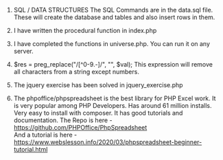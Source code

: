 1. SQL / DATA STRUCTURES
   The SQL Commands are in the data.sql file. These will create the database and
   tables and also insert rows in them.
   
2. I have written the procedural function in index.php

3. I have completed the functions in universe.php. You can run it on any server. 

4. $res = preg_replace("/[^0-9.\-]/", "", $val); This expression will remove all 
   characters from a string except numbers.
   
5. The jquery exercise has been solved in jquery_exercise.php

6. The phpoffice/phpspreadsheet is the best library for PHP Excel work. It is very
   popular among PHP Developers. Has around 61 million installs. Very easy to install
   with composer. It has good tutorials and documentation. 
   The Repo is here - https://github.com/PHPOffice/PhpSpreadsheet     
   And a tutorial is here - https://www.webslesson.info/2020/03/phpspreadsheet-beginner-tutorial.html